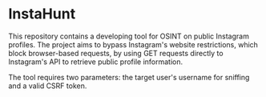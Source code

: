 # InstaHunt

This repository contains a developing tool for OSINT on public Instagram profiles. The project aims to bypass Instagram's website restrictions, which block browser-based requests, by using GET requests directly to Instagram's API to retrieve public profile information.

The tool requires two parameters: the target user's username for sniffing and a valid CSRF token.

